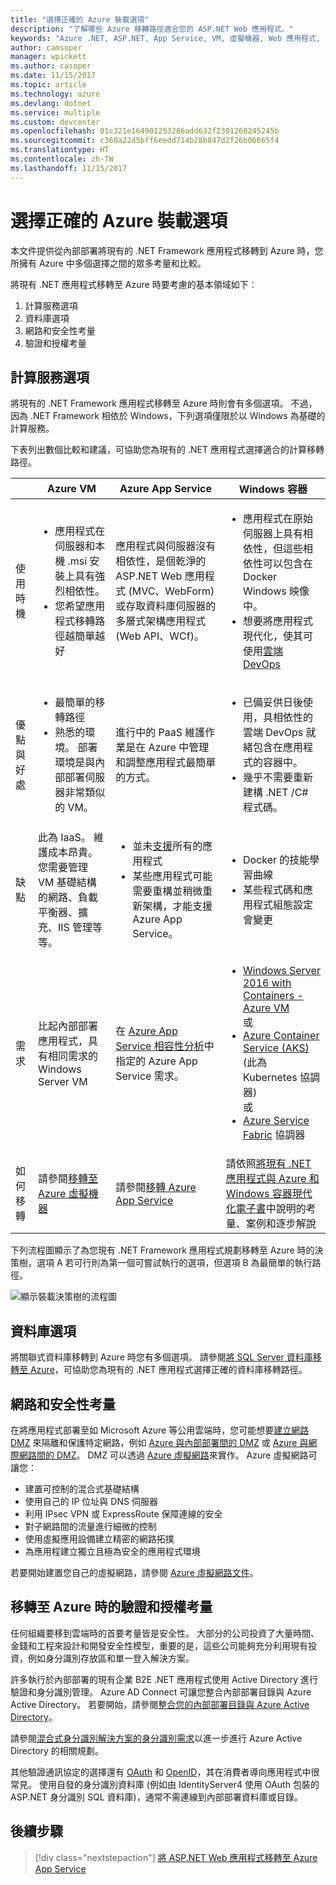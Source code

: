 ```yaml
---
title: "選擇正確的 Azure 裝載選項"
description: "了解哪些 Azure 移轉路徑適合您的 ASP.NET Web 應用程式。"
keywords: "Azure .NET, ASP.NET, App Service, VM, 虛擬機器, Web 應用程式, 移轉, 移轉"
author: camsoper
manager: wpickett
ms.author: casoper
ms.date: 11/15/2017
ms.topic: article
ms.technology: azure
ms.devlang: dotnet
ms.service: multiple
ms.custom: devcenter
ms.openlocfilehash: 01c321e164901253286add632f2301260245245b
ms.sourcegitcommit: c360a22d5bff6eedd714b28b847d2f26b06665f4
ms.translationtype: HT
ms.contentlocale: zh-TW
ms.lasthandoff: 11/15/2017
---
```

# <a name="choose-the-right-azure-hosting-option"></a>選擇正確的 Azure 裝載選項

本文件提供從內部部署將現有的 .NET Framework 應用程式移轉到 Azure 時，您所擁有 Azure 中多個選擇之間的眾多考量和比較。

將現有 .NET 應用程式移轉至 Azure 時要考慮的基本領域如下︰

1.  計算服務選項
2.  資料庫選項
3.  網路和安全性考量
4.  驗證和授權考量

## <a name="compute-choices"></a>計算服務選項

將現有的 .NET Framework 應用程式移轉至 Azure 時則會有多個選項。  不過，因為 .NET Framework 相依於 Windows，下列選項僅限於以 Windows 為基礎的計算服務。

下表列出數個比較和建議，可協助您為現有的 .NET 應用程式選擇適合的計算移轉路徑。

|                 | Azure VM | Azure App Service | Windows 容器 |
|-----------------|-----------|-------------------|--------------------|
|使用時機      |<ul><li>應用程式在伺服器和本機 .msi 安裝上具有強烈相依性。</li><li>您希望應用程式移轉路徑越簡單越好</li></ul>|應用程式與伺服器沒有相依性，是個乾淨的 ASP.NET Web 應用程式 (MVC、WebForm) 或存取資料庫伺服器的多層式架構應用程式 (Web API、WCf)。 |<ul><li>應用程式在原始伺服器上具有相依性，但這些相依性可以包含在 Docker Windows 映像中。</li><li>想要將應用程式現代化，使其可使用[雲端 DevOps](https://docs.microsoft.com/dotnet/standard/modernize-with-azure-and-containers/lift-and-shift-existing-apps-devops/reasons-to-lift-and-shift-existing-net-apps-to-cloud-devops-ready-applications)</li></ul>|
|優點與好處  |<ul><li>最簡單的移轉路徑</li><li>熟悉的環境。 部署環境是與內部部署伺服器非常類似的 VM。</li></ul> |進行中的 PaaS 維護作業是在 Azure 中管理和調整應用程式最簡單的方式。 |<ul><li>已備妥供日後使用，具相依性的雲端 DevOps 就緒包含在應用程式的容器中。</li><li>幾乎不需要重新建構 .NET /C# 程式碼。</li></ul> |
|缺點             |此為 IaaS。 維護成本昂貴。 您需要管理 VM 基礎結構的網路、負載平衡器、擴充、IIS 管理等等。 |<ul><li>並未[支援](http://www.migratetoazure.net/ReadinessAssessment)所有的應用程式</li><li>某些應用程式可能需要重構並稍微重新架構，才能支援 Azure App Service。</li></ul> |<ul><li>Docker 的技能學習曲線</li><li>某些程式碼和應用程式組態設定會變更</li></ul>|
|需求 |比起內部部署應用程式，具有相同需求的 Windows Server VM | 在 [Azure App Service 相容性分析](https://www.migratetoazure.net/Resources)中指定的 Azure App Service 需求。 |<ul><li>[Windows Server 2016 with Containers - Azure VM](https://azuremarketplace.microsoft.com/marketplace/apps/Microsoft.WindowsServer?tab=Overview)<br />或</li><li>[Azure Container Service (AKS)](https://azure.microsoft.com/services/container-service/) (此為 Kubernetes 協調器)<br />或<li>[Azure Service Fabric](https://azure.microsoft.com/services/service-fabric/) 協調器</li></ul> |
|如何移轉 |請參閱[移轉至 Azure 虛擬機器](https://go.microsoft.com/fwlink/?linkid=862531) | 請參閱[移轉 Azure App Service](https://go.microsoft.com/fwlink/?linkid=862532) | 請依照[將現有 .NET 應用程式與 Azure 和 Windows 容器現代化電子書](https://aka.ms/liftandshiftwithcontainersebook)中說明的考量、案例和逐步解說 |

 下列流程圖顯示了為您現有 .NET Framework 應用程式規劃移轉至 Azure 時的決策樹，選項 A 若可行則為第一個可嘗試執行的選項，但選項 B 為最簡單的執行路徑。

![顯示裝載決策樹的流程圖](media/dotnet-howto-choose-migration/decision-tree.png)

## <a name="database-choices"></a>資料庫選項

將關聯式資料庫移轉到 Azure 時您有多個選項。 請參閱[將 SQL Server 資料庫移轉至 Azure](https://go.microsoft.com/fwlink/?linkid=862533)，可協助您為現有的 .NET 應用程式選擇正確的資料庫移轉路徑。

## <a name="networking-and-security-considerations"></a>網路和安全性考量

在將應用程式部署至如 Microsoft Azure 等公用雲端時，您可能想要[建立網路 DMZ](https://docs.microsoft.com/azure/architecture/reference-architectures/dmz/) 來隔離和保護特定網路，例如 [Azure 與內部部署間的 DMZ](https://docs.microsoft.com/azure/architecture/reference-architectures/dmz/secure-vnet-hybrid) 或 [Azure 與網際網路間的 DMZ](https://docs.microsoft.com/azure/architecture/reference-architectures/dmz/secure-vnet-dmz)。 DMZ 可以透過 [Azure 虛擬網路](https://docs.microsoft.com/azure/virtual-network/virtual-networks-overview)來實作。
Azure 虛擬網路可讓您：

- 建置可控制的混合式基礎結構
- 使用自己的 IP 位址與 DNS 伺服器
- 利用 IPsec VPN 或 ExpressRoute 保障連線的安全
- 對子網路間的流量進行細微的控制
- 使用虛擬應用設備建立精密的網路拓撲
- 為應用程建立獨立且極為安全的應用程式環境
 
若要開始建置您自己的虛擬網路，請參閱 [Azure 虛擬網路文件](https://docs.microsoft.com/azure/virtual-network/)。

## <a name="authentication-and-authorization-considerations-when-migrating-to-azure"></a>移轉至 Azure 時的驗證和授權考量

任何組織要移到雲端時的首要考量皆是安全性。 大部分的公司投資了大量時間、金錢和工程來設計和開發安全性模型，重要的是，這些公司能夠充分利用現有投資，例如身分識別存放區和單一登入解決方案。

許多執行於內部部署的現有企業 B2E .NET 應用程式使用 Active Directory 進行驗證和身分識別管理。  Azure AD Connect 可讓您整合內部部署目錄與 Azure Active Directory。  若要開始，請參閱[整合您的內部部署目錄與 Azure Active Directory](https://docs.microsoft.com/azure/active-directory/connect/active-directory-aadconnect)。

請參閱[混合式身分識別解決方案的身分識別需求](https://docs.microsoft.com/azure/active-directory/active-directory-hybrid-identity-design-considerations-business-needs)以進一步進行 Azure Active Directory 的相關規劃。

其他驗證通訊協定的選擇還有 [OAuth](https://en.wikipedia.org/wiki/OAuth) 和 [OpenID](https://en.wikipedia.org/wiki/OpenID)，其在消費者導向應用程式中很常見。  使用自發的身分識別資料庫 (例如由 IdentityServer4 使用 OAuth 包裝的 ASP.NET 身分識別 SQL 資料庫)，通常不需連線到內部部署資料庫或目錄。

## <a name="next-steps"></a>後續步驟

> [!div class="nextstepaction"]
> [將 ASP.NET Web 應用程式移轉至 Azure App Service](dotnet-howto-migrate-app-service.md)